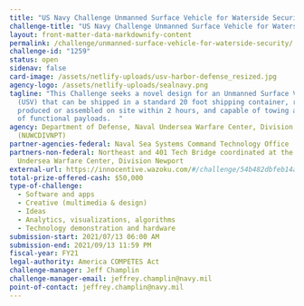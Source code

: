 ```yaml
---
title: "US Navy Challenge Unmanned Surface Vehicle for Waterside Security "
challenge-title: "US Navy Challenge Unmanned Surface Vehicle for Waterside Security "
layout: front-matter-data-markdownify-content
permalink: /challenge/unmanned-surface-vehicle-for-waterside-security/
challenge-id: "1259"
status: open
sidenav: false
card-image: /assets/netlify-uploads/usv-harbor-defense_resized.jpg
agency-logo: /assets/netlify-uploads/sealnavy.png
tagline: "This Challenge seeks a novel design for an Unmanned Surface Vehicle
  (USV) that can be shipped in a standard 20 foot shipping container, rapidly
  produced or assembled on site within 2 hours, and capable of towing a variety
  of functional payloads.  "
agency: Department of Defense, Naval Undersea Warfare Center, Division Newport
  (NUWCDIVNPT)
partner-agencies-federal: Naval Sea Systems Command Technology Office
partners-non-federal: Northeast and 401 Tech Bridge coordinated at the Naval
  Undersea Warfare Center, Division Newport
external-url: https://innocentive.wazoku.com/#/challenge/54b482dbfeb14a07bfd120ce1b8d34a8
total-prize-offered-cash: $50,000
type-of-challenge:
  - Software and apps
  - Creative (multimedia & design)
  - Ideas
  - Analytics, visualizations, algorithms
  - Technology demonstration and hardware
submission-start: 2021/07/13 06:00 AM
submission-end: 2021/09/13 11:59 PM
fiscal-year: FY21
legal-authority: America COMPETES Act
challenge-manager: Jeff Champlin
challenge-manager-email: jeffrey.champlin@navy.mil
point-of-contact: jeffrey.champlin@navy.mil
---
```

